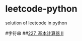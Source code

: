 # leetcode-python
solution of leetcode in python

#字符串
##[227. 基本计算器 II](https://github.com/zhangxinyihhh/leetcode-python/blob/master/top面试/227基本计算器%20II.py)

